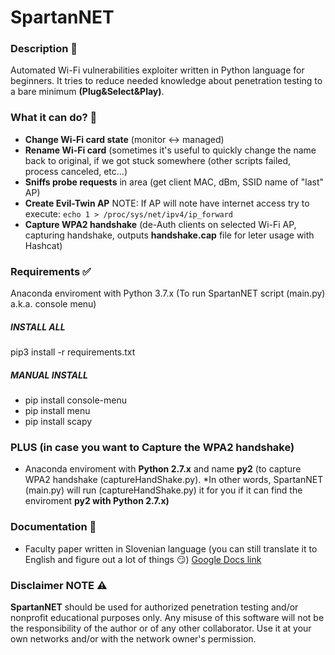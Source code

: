 # SpartanNET
### Description 📝
Automated Wi-Fi vulnerabilities exploiter written in Python language for beginners.
It tries to reduce needed knowledge about penetration testing to a bare minimum **(Plug&Select&Play)**.
### What it can do? 👀
* **Change Wi-Fi card state** (monitor <-> managed)
* **Rename Wi-Fi card** (sometimes it's useful to quickly change the name back to original, if we got stuck somewhere (other scripts failed, process canceled, etc...)
* **Sniffs probe requests** in area (get client MAC, dBm, SSID name of "last" AP)
* **Create Evil-Twin AP** 
NOTE: If AP will note have internet access try to execute:
`echo 1 > /proc/sys/net/ipv4/ip_forward`
* **Capture WPA2 handshake** (de-Auth clients on selected Wi-Fi AP, capturing handshake, outputs **handshake.cap** file for leter usage with Hashcat) 
### Requirements ✅
Anaconda enviroment with Python 3.7.x (To run SpartanNET script (main.py) a.k.a. console menu)
##### INSTALL ALL
pip3 install -r requirements.txt
##### MANUAL INSTALL
* pip install console-menu
* pip install menu
* pip install scapy
### PLUS (in case you want to Capture the WPA2 handshake) 
* Anaconda enviroment with **Python 2.7.x** and name **py2** (to capture WPA2 handshake (captureHandShake.py).
*In other words, SpartanNET (main.py) will run (captureHandShake.py) it for you if it can find the enviroment **py2 with Python 2.7.x)**
### Documentation 📘 
* Faculty paper written in Slovenian language (you can still translate it to English and figure out a lot of things 😏)
[Google Docs link](https://docs.google.com/document/d/1uIwj4-HJyQNUju9b_4l_-atU1H54xv4_uDSFtwpmb2o/edit?usp=sharing)
### Disclaimer NOTE ⚠️
**SpartanNET** should be used for authorized penetration testing and/or nonprofit educational purposes only. Any misuse of this software will not be the responsibility of the author or of any other collaborator. Use it at your own networks and/or with the network owner's permission.
